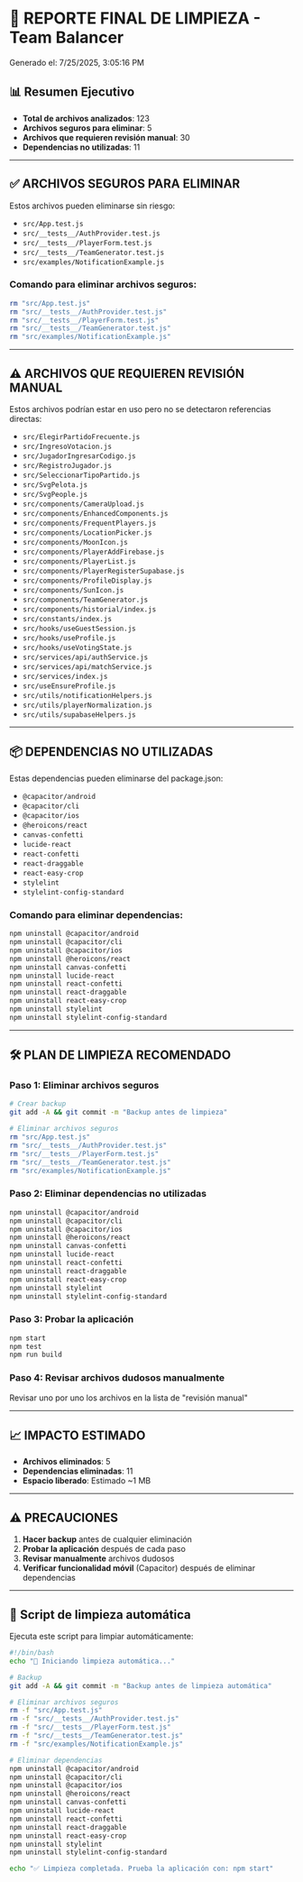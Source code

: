 # 🧹 REPORTE FINAL DE LIMPIEZA - Team Balancer

Generado el: 7/25/2025, 3:05:16 PM

## 📊 Resumen Ejecutivo

- **Total de archivos analizados**: 123
- **Archivos seguros para eliminar**: 5
- **Archivos que requieren revisión manual**: 30
- **Dependencias no utilizadas**: 11

---

## ✅ ARCHIVOS SEGUROS PARA ELIMINAR

Estos archivos pueden eliminarse sin riesgo:

- `src/App.test.js`
- `src/__tests__/AuthProvider.test.js`
- `src/__tests__/PlayerForm.test.js`
- `src/__tests__/TeamGenerator.test.js`
- `src/examples/NotificationExample.js`

### Comando para eliminar archivos seguros:
```bash
rm "src/App.test.js"
rm "src/__tests__/AuthProvider.test.js"
rm "src/__tests__/PlayerForm.test.js"
rm "src/__tests__/TeamGenerator.test.js"
rm "src/examples/NotificationExample.js"
```

---

## ⚠️ ARCHIVOS QUE REQUIEREN REVISIÓN MANUAL

Estos archivos podrían estar en uso pero no se detectaron referencias directas:

- `src/ElegirPartidoFrecuente.js`
- `src/IngresoVotacion.js`
- `src/JugadorIngresarCodigo.js`
- `src/RegistroJugador.js`
- `src/SeleccionarTipoPartido.js`
- `src/SvgPelota.js`
- `src/SvgPeople.js`
- `src/components/CameraUpload.js`
- `src/components/EnhancedComponents.js`
- `src/components/FrequentPlayers.js`
- `src/components/LocationPicker.js`
- `src/components/MoonIcon.js`
- `src/components/PlayerAddFirebase.js`
- `src/components/PlayerList.js`
- `src/components/PlayerRegisterSupabase.js`
- `src/components/ProfileDisplay.js`
- `src/components/SunIcon.js`
- `src/components/TeamGenerator.js`
- `src/components/historial/index.js`
- `src/constants/index.js`
- `src/hooks/useGuestSession.js`
- `src/hooks/useProfile.js`
- `src/hooks/useVotingState.js`
- `src/services/api/authService.js`
- `src/services/api/matchService.js`
- `src/services/index.js`
- `src/useEnsureProfile.js`
- `src/utils/notificationHelpers.js`
- `src/utils/playerNormalization.js`
- `src/utils/supabaseHelpers.js`

---

## 📦 DEPENDENCIAS NO UTILIZADAS

Estas dependencias pueden eliminarse del package.json:

- `@capacitor/android`
- `@capacitor/cli`
- `@capacitor/ios`
- `@heroicons/react`
- `canvas-confetti`
- `lucide-react`
- `react-confetti`
- `react-draggable`
- `react-easy-crop`
- `stylelint`
- `stylelint-config-standard`

### Comando para eliminar dependencias:
```bash
npm uninstall @capacitor/android
npm uninstall @capacitor/cli
npm uninstall @capacitor/ios
npm uninstall @heroicons/react
npm uninstall canvas-confetti
npm uninstall lucide-react
npm uninstall react-confetti
npm uninstall react-draggable
npm uninstall react-easy-crop
npm uninstall stylelint
npm uninstall stylelint-config-standard
```

---

## 🛠️ PLAN DE LIMPIEZA RECOMENDADO

### Paso 1: Eliminar archivos seguros
```bash
# Crear backup
git add -A && git commit -m "Backup antes de limpieza"

# Eliminar archivos seguros
rm "src/App.test.js"
rm "src/__tests__/AuthProvider.test.js"
rm "src/__tests__/PlayerForm.test.js"
rm "src/__tests__/TeamGenerator.test.js"
rm "src/examples/NotificationExample.js"
```

### Paso 2: Eliminar dependencias no utilizadas
```bash
npm uninstall @capacitor/android
npm uninstall @capacitor/cli
npm uninstall @capacitor/ios
npm uninstall @heroicons/react
npm uninstall canvas-confetti
npm uninstall lucide-react
npm uninstall react-confetti
npm uninstall react-draggable
npm uninstall react-easy-crop
npm uninstall stylelint
npm uninstall stylelint-config-standard
```

### Paso 3: Probar la aplicación
```bash
npm start
npm test
npm run build
```

### Paso 4: Revisar archivos dudosos manualmente
Revisar uno por uno los archivos en la lista de "revisión manual"

---

## 📈 IMPACTO ESTIMADO

- **Archivos eliminados**: 5
- **Dependencias eliminadas**: 11
- **Espacio liberado**: Estimado ~1 MB

---

## ⚠️ PRECAUCIONES

1. **Hacer backup** antes de cualquier eliminación
2. **Probar la aplicación** después de cada paso
3. **Revisar manualmente** archivos dudosos
4. **Verificar funcionalidad móvil** (Capacitor) después de eliminar dependencias

---

## 🔧 Script de limpieza automática

Ejecuta este script para limpiar automáticamente:

```bash
#!/bin/bash
echo "🧹 Iniciando limpieza automática..."

# Backup
git add -A && git commit -m "Backup antes de limpieza automática"

# Eliminar archivos seguros
rm -f "src/App.test.js"
rm -f "src/__tests__/AuthProvider.test.js"
rm -f "src/__tests__/PlayerForm.test.js"
rm -f "src/__tests__/TeamGenerator.test.js"
rm -f "src/examples/NotificationExample.js"

# Eliminar dependencias
npm uninstall @capacitor/android
npm uninstall @capacitor/cli
npm uninstall @capacitor/ios
npm uninstall @heroicons/react
npm uninstall canvas-confetti
npm uninstall lucide-react
npm uninstall react-confetti
npm uninstall react-draggable
npm uninstall react-easy-crop
npm uninstall stylelint
npm uninstall stylelint-config-standard

echo "✅ Limpieza completada. Prueba la aplicación con: npm start"
```
